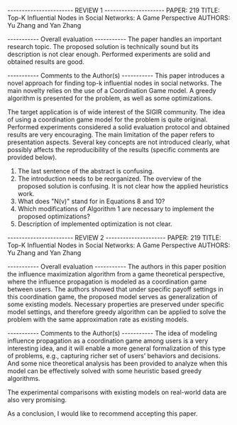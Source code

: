 ----------------------- REVIEW 1 ---------------------
PAPER: 219
TITLE: Top-K Influential Nodes in Social Networks: A Game Perspective
AUTHORS: Yu Zhang and Yan Zhang


----------- Overall evaluation -----------
The paper handles an important research topic. The proposed solution is technically sound but its description is not clear enough. Performed experiments are solid and obtained results are good.

----------- Comments to the Author(s) -----------
This paper introduces a novel approach for finding top-k influential nodes in social networks. The main novelty relies on the use of a Coordination Game model. A greedy algorithm is presented for the problem, as well as some optimizations.

The target application is of wide interest of the SIGIR community. The idea of using a coordination game model for the problem is quite original. Performed experiments considered a solid evaluation protocol and obtained results are very encouraging. The main limitation of the paper refers to presentation aspects. Several key concepts are not introduced clearly, what possibly affects the reproducibility of the results (specific comments are provided below).

1. The last sentence of the abstract is confusing.
2. The introduction needs to be reorganized. The overview of the proposed solution is confusing. It is not clear how the applied heuristics work.
3. What does "N(v)" stand for in Equations 8 and 10?
4. Which modifications of Algorithm 1 are necessary to implement the proposed optimizations?
5. Description of implemented optimization is not clear.


----------------------- REVIEW 2 ---------------------
PAPER: 219
TITLE: Top-K Influential Nodes in Social Networks: A Game Perspective
AUTHORS: Yu Zhang and Yan Zhang


----------- Overall evaluation -----------
The authors in this paper position the influence maximization algorithm from a game theoretical perspective, where the influence propagation is modeled as a coordination game between users. The authors showed that under specific payoff settings in this coordination game, the proposed model serves as generalization of some existing models. Necessary properties are preserved under specific model settings, and therefore greedy algorithm can be applied to solve the problem with the same approximation rate as existing models.

----------- Comments to the Author(s) -----------
The idea of modeling influence propagation as a coordination game among users is a very interesting idea, and it will enable a more general formalization of this type of problems, e.g., capturing richer set of users’ behaviors and decisions. And some nice theoretical analysis has been provided to analyze when this model can be effectively solved with some heuristic based greedy algorithms. 

The experimental comparisons with existing models on real-world data are also very promising. 

As a conclusion, I would like to recommend accepting this paper.
